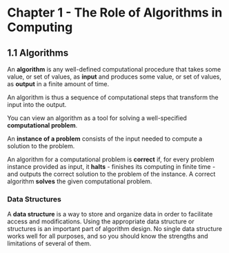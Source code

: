 # Chapter 1 - The Role of Algorithms in Computing

## 1.1 Algorithms

An **algorithm** is any well-defined computational procedure that takes some value, or set of values,
as **input** and produces some value, or set of values, as **output** in a finite amount of time.

An algorithm is thus a sequence of computational steps that transform the input into the output.

You can view an algorithm as a tool for solving a well-specified **computational problem**.

An **instance of a problem** consists of the input needed to compute a solution to the problem.

An algorithm for a computational problem is **correct** if, for every problem instance provided
as input, it **halts** - finishes its computing in finite time - and outputs the correct solution
to the problem of the instance. A correct algorithm **solves** the given computational problem.

### Data Structures

A **data structure** is a way to store and organize data in order to facilitate access and 
modifications. Using the appropriate data structure or structures is an important part of 
algorithm design. No single data structure works well for all purposes, and so you should know
the strengths and limitations of several of them.

